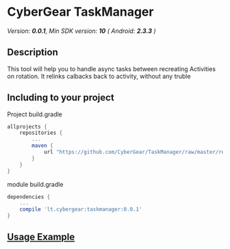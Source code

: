 # CyberGear TaskManager
*Version:* ***0.0.1***, *Min SDK version:* ***10*** *(* *Android:* ***2.3.3*** *)*

## Description

This tool will help you to handle async tasks between recreating Activities on rotation. It relinks calbacks back to activity, without any truble

## Including to your project

Project build.gradle
```Groovy
allprojects {
    repositories {
        ...
        maven {
            url "https://github.com/CyberGear/TaskManager/raw/master/repo/"
        }
    }
}
```

module build.gradle
```Groovy
dependencies {
    ...
    compile 'lt.cybergear:taskmanager:0.0.1'
}
```

## [Usage Example](https://github.com/CyberGear/TaskManager/blob/master/app/src/main/java/lt/cybergear/taskmanager/test/MainActivity.java)
